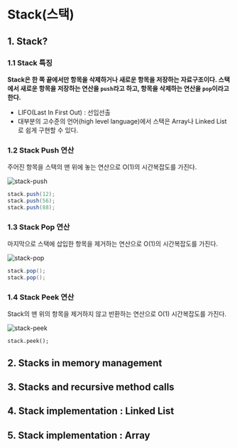 # Stack(스택)

## 1. Stack?

### 1.1 Stack 특징

**Stack은 한 쪽 끝에서만 항목을 삭제하거나 새로운 항목을 저장하는 자료구조이다.
스택에서 새로운 항목을 저장하는 연산을 `push`라고 하고, 항목을 삭제하는 연산을
`pop`이라고 한다.**

- LIFO(Last In First Out) : 선입선출
- 대부분의 고수준의 언어(high level language)에서 스택은 Array나 Linked List로
쉽게 구현할 수 있다.

### 1.2 Stack Push 연산

주어진 항목을 스택의 맨 위에 놓는 연산으로 O(1)의 시간복잡도를 가진다.

![stack-push]()

```java
stack.push(12);
stack.push(56);
stack.push(88);
```


### 1.3 Stack Pop 연산

마지막으로 스택에 삽입한 항목을 제거하는 연산으로 O(1)의 시간복잡도를 가진다.

![stack-pop]()

```java
stack.pop();
stack.pop();
```

### 1.4 Stack Peek 연산

Stack의 맨 위의 항목을 제거하지 않고 반환하는 연산으로 O(1) 시간복잡도를 가진다.

![stack-peek]()

```
stack.peek();
```

## 2. Stacks in memory management

## 3. Stacks and recursive method calls

## 4. Stack implementation : Linked List

## 5. Stack implementation : Array

